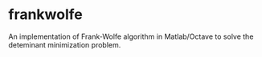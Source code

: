 # frankwolfe
An implementation of Frank-Wolfe algorithm in Matlab/Octave to solve the deteminant minimization problem.
